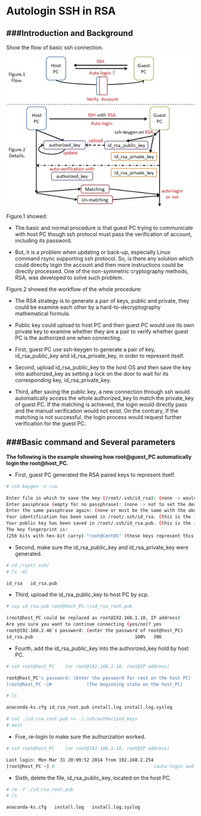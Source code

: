 # Autologin SSH in RSA

<script type="text/javascript" src="../js/general.js"></script>

###Introduction and Background
---

Show the flow of basic ssh connection.

![](../images/20140331_ssh_auto.jpg)

Figure.1 showed:

* The basic and normal procedure is that guest PC trying to communicate with host PC though ssh protocol must pass the verification of account, including its password.

* But, it is a problem when updating or back-up, especially Linux command rsync supporting ssh protocol. So, is there any solution which could directly login the account and then more instructions could be directly processed. One of the non-symmetric cryptography methods, RSA, was developed to solve such problem.

Figure.2 showed the workflow of the whole procedure:

* The RSA strategy is to generate a pair of keys, public and private, they could be examine each other by a hard-to-decryptography mathematical formula.

* Public key could upload to host PC and then guest PC would use its own private key to examine whether they are a pair to verify whether guest PC is the authorized one when connecting.

* First, guest PC use ssh-keygen to generate a pair of key, id_rsa_public_key and id_rsa_private_key, in order to represent itself.

* Second, upload id_rsa_public_key to the host OS and then save the key into authorized_key as setting a lock on the door to wait for its corresponding key, id_rsa_private_key.

* Third, after saving the public key, a new connection through ssh would automatically access the whole authorized_key to match the private_key of guest PC. If the matching is achieved, the login would directly pass and the manual verification would not exist. On the contrary, If the matching is not successful, the login process would request further verification for the guest PC.

###Basic command and Several parameters
---

**The following is the example showing how root@guest_PC automatically login the root@host_PC.**

* First, guest PC generated the RSA paired keys to represent itself.

```Bash
# ssh-keygen -t rsa
```

```Bash
Enter file in which to save the key (/root/.ssh/id_rsa): (none -> would create directory, /root/.ssh)
Enter passphrase (empty for no passphrase): (none -> not to set the deadline)
Enter the same passphrase again: (none or must be the same with the above option)
Your identification has been saved in /root/.ssh/id_rsa. (this is the id_rsa_private_key)
Your public key has been saved in /root/.ssh/id_rsa.pub. (this is the id_rsa_public_key)
The key fingerprint is: 
(256 bits with hex-bit carry) "root@CentOS" (these keys represent this id)
```

* Second, make sure the id_rsa_public_key and id_rsa_private_key were generated.

```Bash
# cd /root/.ssh/
# ls -al
```

```Bash
id_rsa   id_rsa.pub
```

* Third, upload the id_rsa_public_key to host PC by scp.

```Bash
# scp id_rsa.pub root@host_PC:~/id_rsa_root.pub
```

```Bash
(root@host_PC could be replaced as root@192.168.1.10, IP address)
Are you sure you want to continue connecting (yes/no)? yes
root@192.168.2.46`s password: (enter the password of root@host_PC)
id_rsa.pub                                      100%   396              0.4KB/s   00:00    (uploading is finished)
```

* Fourth, add the id_rsa_public_key into the authorized_key hold by host PC.

```Bash
# ssh root@host_PC    (or root@192.168.1.10, root@IP address)
```

```Bash
root@host_PC's password: (Enter the password for root on the host PC)
[root@host_PC ~]#             (The beginning state on the host_PC)
```

```Bash
# ls
```

```Bash
anaconda-ks.cfg id_rsa_root.pub install.log install.log.syslog
```

```Bash
# cat ./id_rsa_root.pub >> ./.ssh/authorized_keys
# exit 
```

* Five, re-login to make sure the authorization worked.

```Bash
# ssh root@host_PC    (or root@192.168.1.10, root@IP address)
```

```Bash
Last login: Mon Mar 31 20:09:52 2014 from 192.168.2.254
[root@host_PC ~] #                                     (auto-login and wait for the command)
```

* Sixth, delete the file, id_rsa_public_key, located on the host PC.

```Bash
# rm -f ./id_rsa_root.pub
# ls
```

```Bash
anaconda-ks.cfg   install.log   install.log.syslog
```










